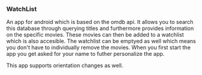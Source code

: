 ### WatchList

An app for android which is based on the omdb api. It allows you to search this database through querying titles and furthermore
provides information on the specific movies. These movies can then be added to a watchlist which is also accesible. 
The watchlist can be emptyed as well which means you don't have to individually remove the movies.
When you first start the app you get asked for your name to futher personalize the app.

This app supports orientation changes as well.
